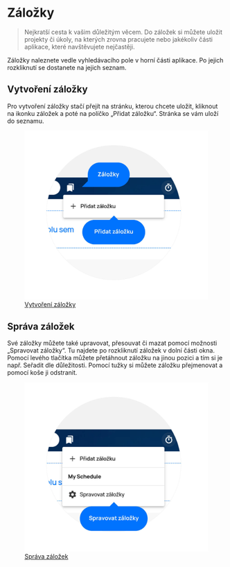 # Záložky

>Nejkratší cesta k vašim důležitým věcem. Do záložek si můžete uložit projekty či úkoly, na kterých zrovna pracujete nebo jakékoliv části aplikace, které navštěvujete nejčastěji.

Záložky naleznete vedle vyhledávacího pole v horní části aplikace. Po jejich rozkliknutí se dostanete na jejich seznam.

## Vytvoření záložky
Pro vytvoření záložky stačí přejít na stránku, kterou chcete uložit, kliknout na ikonku záložek a poté na políčko „Přidat záložku“. Stránka se vám uloží do seznamu.

<figure class="large_image">
	<a href="../../../assets/images/cs/zalozky-vytvoreni-zalozky.jpg" title="Vytvoření záložky" class="glightbox">
		<img loading="lazy" src="../../../assets/images/cs/zalozky-vytvoreni-zalozky.jpg" alt="Vytvoření záložky" />
		<figcaption>Vytvoření záložky</figcaption>
	</a>
</figure>

## Správa záložek
Své záložky můžete také upravovat, přesouvat či mazat pomocí možnosti „Spravovat záložky“. Tu najdete po rozkliknutí záložek v dolní části okna. Pomocí levého tlačítka můžete přetáhnout záložku na jinou pozici a tím si je např. Seřadit dle důležitosti. Pomocí tužky si můžete záložku přejmenovat a pomocí koše ji odstranit.

<figure class="large_image">
	<a href="../../../assets/images/cs/zalozky-sprava-zalozek.jpg" title="Správa záložek" class="glightbox">
		<img loading="lazy" src="../../../assets/images/cs/zalozky-sprava-zalozek.jpg" alt="Správa záložek" />
		<figcaption>Správa záložek</figcaption>
	</a>
</figure>